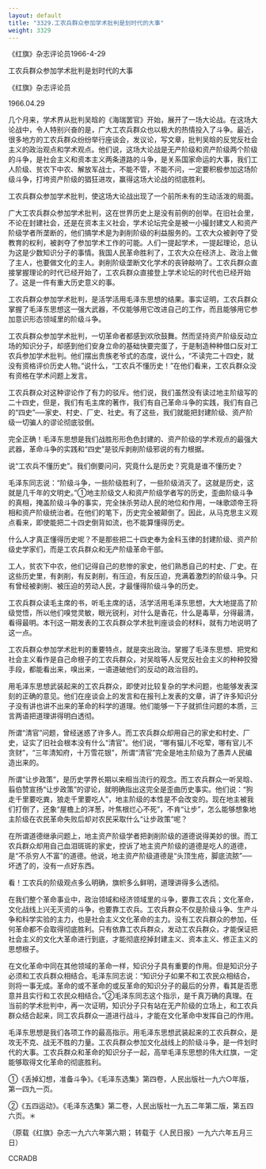 ```yaml
---
layout: default
title: "3329.工农兵群众参加学术批判是划时代的大事"
weight: 3329
---
```


《红旗》杂志评论员1966-4-29

工农兵群众参加学术批判是划时代的大事

《红旗》杂志评论员

1966.04.29

几个月来，学术界从批判吴晗的《海瑞罢官》开始，展开了一场大论战。在这场大论战中，令人特别兴奋的是，广大工农兵群众也以极大的热情投入了斗争。最近，很多地方的工农兵群众纷纷举行座谈会，发议论，写文章，批判吴晗的反党反社会主义的政治观点和学术观点。他们说，这场大论战是无产阶级和资产阶级两个阶级的斗争，是社会主义和资本主义两条道路的斗争，是关系国家命运的大事，我们工人阶级、贫农下中农、解放军战士，不能不管，不能不问，一定要积极参加这场阶级斗争，打垮资产阶级的猖狂进攻，赢得这场大论战的彻底胜利。

工农兵群众参加学术批判，使这场大论战出现了一个前所未有的生动活泼的局面。

广大工农兵群众参加学术批判，这在世界历史上是没有前例的创举。在旧社会里，不论在封建社会，还是在资本主义社会，学术论坛完全是被一小撮封建文人和资产阶级学者所垄断的，他们搞学术是为剥削阶级的利益服务的。工农大众被剥夺了受教育的权利，被剥夺了参加学术工作的可能。人们一提起学术，一提起理论，总认为这是少数知识分子的事情。我国人民革命胜利了，工农大众在经济上、政治上做了主人，也要做文化的主人。剥削阶级垄断文化学术的丧钟敲响了。工农兵群众直接掌握理论的时代已经开始了，工农兵群众直接登上学术论坛的时代也已经开始了。这是一件有重大历史意义的事。

工农兵群众参加学术批判，是活学活用毛泽东思想的结果。事实证明，工农兵群众掌握了毛泽东思想这一强大武器，不仅能够用它改进自己的工作，而且能够用它参加意识形态领域里的阶级斗争。

工农兵群众参加学术批判，一切革命者都感到欢欣鼓舞。然而坚持资产阶级反动立场的知识分子，却感到他们安身立命的基础快要完蛋了，于是制造种种借口反对工农兵参加学术批判。他们摆出贵族老爷式的态度，说什么，“不读完二十四史，就没有资格评价历史人物。”说什么，“工农兵不懂历史！”在他们看来，工农兵群众没有资格在学术问题上发言。

工农兵群众对这种谬论作了有力的驳斥。他们说，我们虽然没有读过地主阶级写的二十四史，但是，我们有毛主席的著作，我们有自己革命斗争的实践，我们有自己的“四史”──家史、村史、厂史、社史。有了这些，我们就能把封建阶级、资产阶级一切骗人的谬论彻底驳倒。

完全正确！毛泽东思想是我们战胜形形色色封建的、资产阶级的学术观点的最强大武器，革命斗争的实践和“四史”是驳斥剥削阶级邪说的有力根据。

说“工农兵不懂历史”。我们倒要问问，究竟什么是历史？究竟是谁不懂历史？

毛泽东同志说：“阶级斗争，一些阶级胜利了，一些阶级消灭了。这就是历史，这就是几千年的文明史。”①地主阶级文人和资产阶级学者写的历史，歪曲阶级斗争的真相，掩盖阶级斗争的事实，完全抹杀劳动人民的地位和作用，一味歌颂帝王将相和资产阶级统治者。在他们的笔下，历史完全被颠倒了。因此，从马克思主义观点看来，即使能把二十四史倒背如流，也不能算懂得历史。

什么人才真正懂得历史呢？不是那些把二十四史奉为金科玉律的封建阶级、资产阶级史学家们，而是工农兵群众和无产阶级革命干部。

工人，贫农下中农，他们记得自己的悲惨的家史，他们熟悉自己的村史、厂史。在这些历史里，有剥削，有反剥削，有压迫，有反压迫，充满着激烈的阶级斗争。只有曾经被剥削、被压迫的劳动人民，才最懂得阶级斗争的历史。

工农兵群众读毛主席的书，听毛主席的话，活学活用毛泽东思想，大大地提高了阶级觉悟，所以他们嗅觉灵敏，眼光锐利，对什么是香花，什么是毒草，分得最清，看得最明。本刊这一期发表的工农兵群众学术批判座谈会的材料，就有力地说明了这一点。

工农兵群众参加学术批判的重要特点，就是突出政治。掌握了毛泽东思想、把党和社会主义看作是自己命根子的工农兵群众，对吴晗等人反党反社会主义的种种狡猾手段，都能看出来，嗅出来，一语道破他们的反动的政治目的。

用毛泽东思想武装起来的工农兵群众，即使对比较复杂的学术问题，也能够发表深刻的正确的意见。他们在座谈会上的发言和在报刊上发表的文章，讲了许多知识分子没有讲也讲不出来的革命的科学的道理。他们能够一下子就抓住问题的本质，三言两语把道理讲得明白透彻。

所谓“清官”问题，曾经迷惑了许多人。而工农兵群众却用自己的家史和村史、厂史，证实了旧社会根本没有什么“清官”。他们说，“哪有猫儿不吃荤，哪有官儿不贪财”，“三年清知府，十万雪花银”，所谓“清官”完全是地主阶级为了愚弄人民编造出来的。

所谓“让步政策”，是历史学界长期以来相当流行的观念。而工农兵群众一听吴晗、翦伯赞宣扬“让步政策”的谬论，就明确指出这完全是歪曲历史事实。他们说：“狗走千里要吃粪，狼走千里要吃人”，地主阶级的本性是不会改变的。现在地主被我们打倒了，还象“屋檐上的洋葱，叶焦根烂心不死”，不肯“让步”，怎么能够想象地主阶级在农民革命失败后却对农民采取什么“让步政策”呢？

在所谓道德继承问题上，地主资产阶级学者把剥削阶级的道德说得美妙的很。而工农兵群众却用自己血泪斑斑的家史，控诉了地主资产阶级的道德是吃人的道德，是“不杀穷人不富”的道德。他说，地主资产阶级道德是“头顶生疮，脚底流脓”──坏透了的，没有一点好东西。

看！工农兵的阶级观点多么明确，旗帜多么鲜明，道理讲得多么透彻。

在我们整个革命事业中，政治领域和经济领域里的斗争，要靠工农兵；文化革命，文化战线上兴无灭资的斗争，也要靠工农兵。工农兵群众不仅是阶级斗争、生产斗争和科学实验的主力，也是社会主义文化革命的主力。没有工农兵群众的参加，任何革命都不会取得彻底胜利。只有依靠工农兵群众，发动工农兵群众，才能保证把社会主义的文化大革命进行到底，才能彻底挖掉封建主义、资本主义、修正主义的思想根子。

在文化革命中同在其他领域的革命一样，知识分子具有重要的作用。但是知识分子必须和工农兵群众相结合。毛泽东同志说：“知识分子如果不和工农民众相结合，则将一事无成。革命的或不革命的或反革命的知识分子的最后的分界，看其是否愿意并且实行和工农民众相结合。”②毛泽东同志这个指示，是千真万确的真理。在当前的学术批判中，再一次证明，知识分子只有站在无产阶级的立场上，和工农兵群众结合起来，同工农兵群众一道进行战斗，才能在文化革命中发挥自己的作用。

毛泽东思想是我们各项工作的最高指示。用毛泽东思想武装起来的工农兵群众，是攻无不克、战无不胜的力量。工农兵群众参加文化战线上的阶级斗争，是一件划时代的大事。工农兵群众和革命的知识分子一起，高举毛泽东思想的伟大红旗，一定能够取得文化革命的彻底胜利。

①《丢掉幻想，准备斗争》。《毛泽东选集》第四卷，人民出版社一九六○年版，第一四九一页。

②《五四运动》。《毛泽东选集》第二卷，人民出版社一九五二年第二版，第五四六页。＊

（原载《红旗》杂志一九六六年第六期； 转载于《人民日报》一九六六年五月三日）

CCRADB

